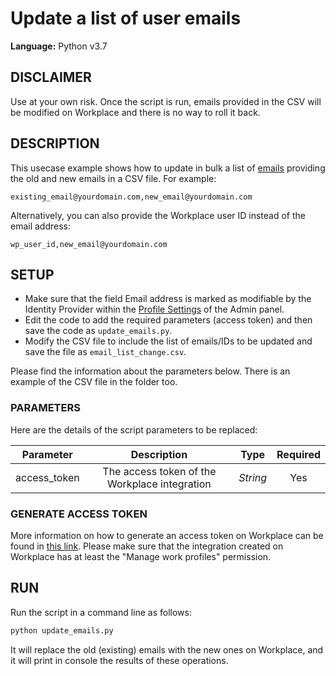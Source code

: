 # Update a list of user emails

**Language:** Python v3.7

## DISCLAIMER
Use at your own risk. Once the script is run, emails provided in the CSV will be modified on Workplace and there is no way to roll it back.

## DESCRIPTION
This usecase example shows how to update in bulk a list of [emails](https://developers.facebook.com/docs/workplace/reference/graph-api/member) providing the old and new emails in a CSV file. For example:

`existing_email@yourdomain.com,new_email@yourdomain.com`

Alternatively, you can also provide the Workplace user ID instead of the email address:

`wp_user_id,new_email@yourdomain.com`

## SETUP
* Make sure that the field Email address is marked as modifiable by the Identity Provider within the [Profile Settings](https://work.workplace.com/work/admin/profile_settings) of the Admin panel.
* Edit the code to add the required parameters (access token) and then save the code as `update_emails.py`.
* Modify the CSV file to include the list of emails/IDs to be updated and save the file as `email_list_change.csv`.

Please find the information about the parameters below. There is an example of the CSV file in the folder too.

### PARAMETERS
Here are the details of the script parameters to be replaced:

   | Parameter         | Description                                                |  Type           |  Required    |
   |:-----------------:|:----------------------------------------------------------:|:---------------:|:------------:|
   | access_token      |  The access token of the Workplace integration             | _String_ | Yes |

### GENERATE ACCESS TOKEN
More information on how to generate an access token on Workplace can be found in [this link](https://developers.facebook.com/docs/workplace/custom-integrations-new/).
Please make sure that the integration created on Workplace has at least the "Manage work profiles" permission.

## RUN
Run the script in a command line as follows:

```python
python update_emails.py
```

It will replace the old (existing) emails with the new ones on Workplace, and it will print in console the results of these operations.
